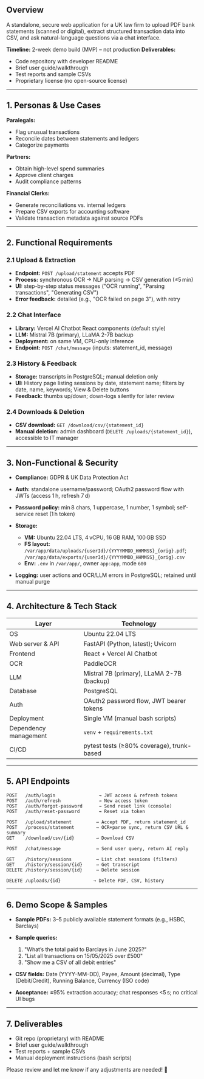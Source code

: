 ## Overview

A standalone, secure web application for a UK law firm to upload PDF bank statements (scanned or digital), extract structured transaction data into CSV, and ask natural-language questions via a chat interface.

**Timeline:** 2-week demo build (MVP) – not production
**Deliverables:**

* Code repository with developer README
* Brief user guide/walkthrough
* Test reports and sample CSVs
* Proprietary license (no open-source license)

---

## 1. Personas & Use Cases

**Paralegals:**

* Flag unusual transactions
* Reconcile dates between statements and ledgers
* Categorize payments

**Partners:**

* Obtain high-level spend summaries
* Approve client charges
* Audit compliance patterns

**Financial Clerks:**

* Generate reconciliations vs. internal ledgers
* Prepare CSV exports for accounting software
* Validate transaction metadata against source PDFs

---

## 2. Functional Requirements

### 2.1 Upload & Extraction

* **Endpoint:** `POST /upload/statement` accepts PDF
* **Process:** synchronous OCR → NLP parsing → CSV generation (≤5 min)
* **UI:** step-by-step status messages ("OCR running", "Parsing transactions", "Generating CSV")
* **Error feedback:** detailed (e.g., "OCR failed on page 3"), with retry

### 2.2 Chat Interface

* **Library:** Vercel AI Chatbot React components (default style)
* **LLM:** Mistral 7B (primary), LLaMA 2-7B backup
* **Deployment:** on same VM, CPU-only inference
* **Endpoint:** `POST /chat/message` (inputs: statement\_id, message)

### 2.3 History & Feedback

* **Storage:** transcripts in PostgreSQL; manual deletion only
* **UI:** History page listing sessions by date, statement name; filters by date, name, keywords; View & Delete buttons
* **Feedback:** thumbs up/down; down-logs silently for later review

### 2.4 Downloads & Deletion

* **CSV download:** `GET /download/csv/{statement_id}`
* **Manual deletion:** admin dashboard (`DELETE /uploads/{statement_id}`), accessible to IT manager

---

## 3. Non-Functional & Security

* **Compliance:** GDPR & UK Data Protection Act
* **Auth:** standalone username/password; OAuth2 password flow with JWTs (access 1 h, refresh 7 d)
* **Password policy:** min 8 chars, 1 uppercase, 1 number, 1 symbol; self-service reset (1 h token)
* **Storage:**

  * **VM:** Ubuntu 22.04 LTS, 4 vCPU, 16 GB RAM, 100 GB SSD
  * **FS layout:** `/var/app/data/uploads/{userId}/{YYYYMMDD_HHMMSS}_{orig}.pdf`; `/var/app/data/exports/{userId}/{YYYYMMDD_HHMMSS}_{orig}.csv`
  * **Env:** `.env` in `/var/app/`, owner `app:app`, mode `600`
* **Logging:** user actions and OCR/LLM errors in PostgreSQL; retained until manual purge

---

## 4. Architecture & Tech Stack

| Layer                 | Technology                                |
| --------------------- | ----------------------------------------- |
| OS                    | Ubuntu 22.04 LTS                          |
| Web server & API      | FastAPI (Python, latest); Uvicorn         |
| Frontend              | React + Vercel AI Chatbot                 |
| OCR                   | PaddleOCR                                 |
| LLM                   | Mistral 7B (primary), LLaMA 2-7B (backup) |
| Database              | PostgreSQL                                |
| Auth                  | OAuth2 password flow, JWT bearer tokens   |
| Deployment            | Single VM (manual bash scripts)           |
| Dependency management | `venv` + `requirements.txt`               |
| CI/CD                 | pytest tests (≥80% coverage), trunk-based |

---

## 5. API Endpoints

```text
POST   /auth/login                → JWT access & refresh tokens
POST   /auth/refresh              → New access token
POST   /auth/forgot-password      → Send reset link (console)
POST   /auth/reset-password       → Reset via token

POST   /upload/statement         → Accept PDF, return statement_id
POST   /process/statement        → OCR+parse sync, return CSV URL & summary
GET    /download/csv/{id}        → Download CSV

POST   /chat/message             → Send user query, return AI reply

GET    /history/sessions         → List chat sessions (filters)
GET    /history/session/{id}     → Get transcript
DELETE /history/session/{id}     → Delete session

DELETE /uploads/{id}            → Delete PDF, CSV, history
```

---

## 6. Demo Scope & Samples

* **Sample PDFs:** 3–5 publicly available statement formats (e.g., HSBC, Barclays)
* **Sample queries:**

  1. "What’s the total paid to Barclays in June 2025?"
  2. "List all transactions on 15/05/2025 over £500"
  3. "Show me a CSV of all debit entries"
* **CSV fields:** Date (YYYY-MM-DD), Payee, Amount (decimal), Type (Debit/Credit), Running Balance, Currency (ISO code)
* **Acceptance:** ≥95% extraction accuracy; chat responses <5 s; no critical UI bugs

---

## 7. Deliverables

* Git repo (proprietary) with README
* Brief user guide/walkthrough
* Test reports + sample CSVs
* Manual deployment instructions (bash scripts)

Please review and let me know if any adjustments are needed! 🎯
